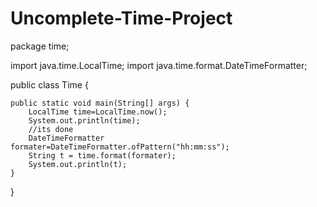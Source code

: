 # Uncomplete-Time-Project


package time;

import java.time.LocalTime;
import java.time.format.DateTimeFormatter;

public class Time {

    public static void main(String[] args) {
        LocalTime time=LocalTime.now();
        System.out.println(time);
        //its done
        DateTimeFormatter formater=DateTimeFormatter.ofPattern("hh:mm:ss");
        String t = time.format(formater);
        System.out.println(t);
    }      
    
}
